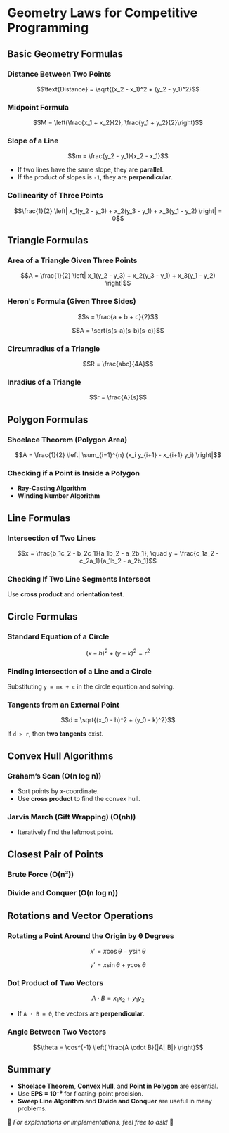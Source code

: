 # Geometry Laws for Competitive Programming

## Basic Geometry Formulas

### Distance Between Two Points
```math
\text{Distance} = \sqrt{(x_2 - x_1)^2 + (y_2 - y_1)^2}
```

### Midpoint Formula
```math
M = \left(\frac{x_1 + x_2}{2}, \frac{y_1 + y_2}{2}\right)
```

### Slope of a Line
```math
m = \frac{y_2 - y_1}{x_2 - x_1}
```
- If two lines have the same slope, they are **parallel**.
- If the product of slopes is `-1`, they are **perpendicular**.

### Collinearity of Three Points
```math
\frac{1}{2} \left| x_1(y_2 - y_3) + x_2(y_3 - y_1) + x_3(y_1 - y_2) \right| = 0
```

## Triangle Formulas

### Area of a Triangle Given Three Points
```math
A = \frac{1}{2} \left| x_1(y_2 - y_3) + x_2(y_3 - y_1) + x_3(y_1 - y_2) \right|
```

### Heron's Formula (Given Three Sides)
```math
s = \frac{a + b + c}{2}
```
```math
A = \sqrt{s(s-a)(s-b)(s-c)}
```

### Circumradius of a Triangle
```math
R = \frac{abc}{4A}
```

### Inradius of a Triangle
```math
r = \frac{A}{s}
```

## Polygon Formulas

### Shoelace Theorem (Polygon Area)
```math
A = \frac{1}{2} \left| \sum_{i=1}^{n} (x_i y_{i+1} - x_{i+1} y_i) \right|
```

### Checking if a Point is Inside a Polygon
- **Ray-Casting Algorithm**
- **Winding Number Algorithm**

## Line Formulas

### Intersection of Two Lines
```math
x = \frac{b_1c_2 - b_2c_1}{a_1b_2 - a_2b_1}, \quad y = \frac{c_1a_2 - c_2a_1}{a_1b_2 - a_2b_1}
```

### Checking If Two Line Segments Intersect
Use **cross product** and **orientation test**.

## Circle Formulas

### Standard Equation of a Circle
```math
(x - h)^2 + (y - k)^2 = r^2
```

### Finding Intersection of a Line and a Circle
Substituting `y = mx + c` in the circle equation and solving.

### Tangents from an External Point
```math
d = \sqrt{(x_0 - h)^2 + (y_0 - k)^2}
```
If `d > r`, then **two tangents** exist.

## Convex Hull Algorithms

### Graham’s Scan (O(n log n))
- Sort points by x-coordinate.
- Use **cross product** to find the convex hull.

### Jarvis March (Gift Wrapping) (O(nh))
- Iteratively find the leftmost point.

## Closest Pair of Points

### Brute Force (O(n²))
### Divide and Conquer (O(n log n))

## Rotations and Vector Operations

### Rotating a Point Around the Origin by θ Degrees
```math
x' = x \cos\theta - y \sin\theta
```
```math
y' = x \sin\theta + y \cos\theta
```

### Dot Product of Two Vectors
```math
A \cdot B = x_1x_2 + y_1y_2
```
- If `A ⋅ B = 0`, the vectors are **perpendicular**.

### Angle Between Two Vectors
```math
\theta = \cos^{-1} \left( \frac{A \cdot B}{|A||B|} \right)
```

## Summary
- **Shoelace Theorem**, **Convex Hull**, and **Point in Polygon** are essential.
- Use **EPS = 10⁻⁹** for floating-point precision.
- **Sweep Line Algorithm** and **Divide and Conquer** are useful in many problems.

🔹 *For explanations or implementations, feel free to ask!* 🚀
